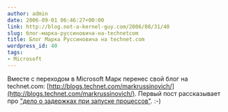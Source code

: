 ```yaml
---
author: admin
date: 2006-09-01 06:46:27+00:00
link: http://blog.not-a-kernel-guy.com/2006/08/31/40
slug: блог-марка-руссиновича-на-technetcom
title: Блог Марка Руссиновича на technet.com
wordpress_id: 40
tags:
- Microsoft
---
```


Вместе с переходом в Microsoft Марк перенес свой блог на technet.com: [http://blogs.technet.com/markrussinovich/](http://blogs.technet.com/markrussinovich/). Первый пост рассказывает про ["дело о задержках при запуске процессов"](http://blogs.technet.com/markrussinovich/archive/2006/08/31/453100.aspx). :-)
